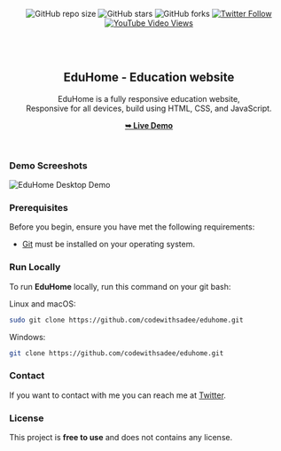 <div align="center">
  
  ![GitHub repo size](https://img.shields.io/github/repo-size/codewithsadee/eduhome)
  ![GitHub stars](https://img.shields.io/github/stars/codewithsadee/eduhome?style=social)
  ![GitHub forks](https://img.shields.io/github/forks/codewithsadee/eduhome?style=social)
  [![Twitter Follow](https://img.shields.io/twitter/follow/codewithsadee?style=social)](https://twitter.com/intent/follow?screen_name=codewithsadee)
  [![YouTube Video Views](https://img.shields.io/youtube/views/dMZujoGxjRo?style=social)](https://youtu.be/dMZujoGxjRo)

  <br />
  <br />

  <h2 align="center">EduHome - Education website</h2>

  EduHome is a fully responsive education website, <br />Responsive for all devices, build using HTML, CSS, and JavaScript.

  <a href="https://codewithsadee.github.io/index/"><strong>➥ Live Demo</strong></a>

</div>

<br />

### Demo Screeshots

![EduHome Desktop Demo](./readme-images/desktop.png "Desktop Demo")

### Prerequisites

Before you begin, ensure you have met the following requirements:

* [Git](https://git-scm.com/downloads "Download Git") must be installed on your operating system.

### Run Locally

To run **EduHome** locally, run this command on your git bash:

Linux and macOS:

```bash
sudo git clone https://github.com/codewithsadee/eduhome.git
```

Windows:

```bash
git clone https://github.com/codewithsadee/eduhome.git
```

### Contact

If you want to contact with me you can reach me at [Twitter](https://www.twitter.com/codewithsadee).

### License

This project is **free to use** and does not contains any license.
